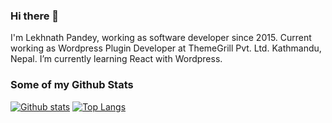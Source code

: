 ### Hi there 👋

I'm Lekhnath Pandey, working as software developer since 2015. Current working as Wordpress Plugin Developer at ThemeGrill Pvt. Ltd. Kathmandu, Nepal.
I’m currently learning React with Wordpress.

<!--
**lekhnath005/lekhnath005** is a ✨ _special_ ✨ repository because its `README.md` (this file) appears on your GitHub profile.

Here are some ideas to get you started:

- 🔭 I’m currently working on ...
- 🌱 I’m currently learning ...
- 👯 I’m looking to collaborate on ...
- 🤔 I’m looking for help with ...
- 💬 Ask me about ...
- 📫 How to reach me: ...
- 😄 Pronouns: ...
- ⚡ Fun fact: ...
-->

### Some of my Github Stats
[![Github stats](https://github-readme-stats.vercel.app/api?username=lekhnath005&show_icons=true&include_all_commits=true&hide=stars&line_height=24)](https://github.com/anuraghazra/github-readme-stats)
[![Top Langs](https://github-readme-stats.vercel.app/api/top-langs/?username=lekhnath005&layout=compact)](https://github.com/anuraghazra/github-readme-stats)
